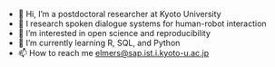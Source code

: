 - 👋 Hi, I’m a postdoctoral researcher at Kyoto University
- 🔬 I research spoken dialogue systems for human-robot interaction
- 👀 I’m interested in open science and reproducibility
- 🌱 I’m currently learning R, SQL, and Python
- 📫 How to reach me elmers@sap.ist.i.kyoto-u.ac.jp

<!---
MikeyElmers/MikeyElmers is a ✨ special ✨ repository because its `README.md` (this file) appears on your GitHub profile.
You can click the Preview link to take a look at your changes.
--->
